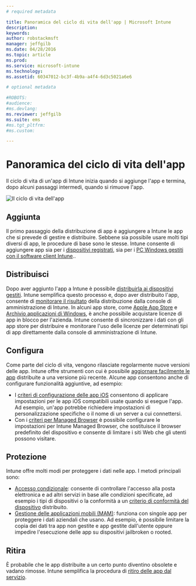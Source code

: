```yaml
---
# required metadata

title: Panoramica del ciclo di vita dell'app | Microsoft Intune
description:
keywords:
author: robstackmsft
manager: jeffgilb
ms.date: 04/28/2016
ms.topic: article
ms.prod:
ms.service: microsoft-intune
ms.technology:
ms.assetid: 60347012-bc3f-4b9a-a4f4-6d3c5021a6e6

# optional metadata

#ROBOTS:
#audience:
#ms.devlang:
ms.reviewer: jeffgilb
ms.suite: ems
#ms.tgt_pltfrm:
#ms.custom:

---
```


# Panoramica del ciclo di vita dell'app

Il ciclo di vita di un'app di Intune inizia quando si aggiunge l'app e termina, dopo alcuni passaggi intermedi, quando si rimuove l'app.

![Il ciclo di vita dell'app](./media/applifecycle_nobg.png "the Intune app lifecycle")

## Aggiunta

Il primo passaggio della distribuzione di app è aggiungere a Intune le app che si prevede di gestire e distribuire. Sebbene sia possibile usare molti tipi diversi di app, le procedure di base sono le stesse. Intune consente di aggiungere app sia per i [dispositivi registrati](add-apps-for-mobile-devices-in-microsoft-intune.md), sia per i [PC Windows gestiti con il software client Intune](add-apps-for-windows-pcs-in-microsoft-intune.md)..

## Distribuisci

Dopo aver aggiunto l'app a Intune è possibile [distribuirla ai dispositivi gestiti](deploy-apps.md). Intune semplifica questo processo e, dopo aver distribuito l'app, consente di [monitorare il risultato](monitor-apps-in-microsoft-intune.md) della distribuzione dalla console di amministrazione di Intune. In alcuni app store, come [Apple App Store](manage-ios-apps-you-purchased-through-a-volume-purchase-program-with-microsoft-intune.md) e [Archivio applicazioni di Windows](manage-apps-you-purchased-from-the-windows-store-for-business-with-microsoft-intune.md), è anche possibile acquistare licenze di app in blocco per l'azienda. Intune consente di sincronizzare i dati con gli app store per distribuire e monitorare l'uso delle licenze per determinati tipi di app direttamente dalla console di amministrazione di Intune.

## Configura

Come parte del ciclo di vita, vengono rilasciate regolarmente nuove versioni delle app. Intune offre strumenti con cui è possibile [aggiornare facilmente le app](update-apps-using-microsoft-intune.md) distribuite a una versione più recente. Alcune app consentono anche di configurare funzionalità aggiuntive, ad esempio:
- I [criteri di configurazione delle app iOS](configure-ios-apps-with-mobile-app-configuration-policies-in-microsoft-intune.md) consentono di applicare impostazioni per le app iOS compatibili usate quando si esegue l'app. Ad esempio, un'app potrebbe richiedere impostazioni di personalizzazione specifiche o il nome di un server a cui connettersi.
- Con i [criteri per Managed Browser](manage-internet-access-using-managed-browser-policies.md) è possibile configurare le impostazioni per Intune Managed Browser, che sostituisce il browser predefinito del dispositivo e consente di limitare i siti Web che gli utenti possono visitare.

## Protezione

Intune offre molti modi per proteggere i dati nelle app. I metodi principali sono:
- [Accesso condizionale](restrict-access-to-email-and-o365-services-with-microsoft-intune.md): consente di controllare l'accesso alla posta elettronica e ad altri servizi in base alle condizioni specificate, ad esempio i tipi di dispositivi o la conformità a un [criterio di conformità del dispositivo](introduction-to-device-compliance-policies-in-microsoft-intune.md) distribuito.
- [Gestione delle applicazioni mobili (MAM)](protect-app-data-using-mobile-app-management-policies-with-microsoft-intune.md): funziona con singole app per proteggere i dati aziendali che usano. Ad esempio, è possibile limitare la copia dei dati tra app non gestite e app gestite dall'utente oppure impedire l'esecuzione delle app su dispositivi jailbroken o rooted.

## Ritira

È probabile che le app distribuite a un certo punto diventino obsolete e vadano rimosse. Intune semplifica la procedura di [ritiro delle app dal servizio](retire-apps-using-microsoft-intune.md).


<!--HONumber=May16_HO1-->


